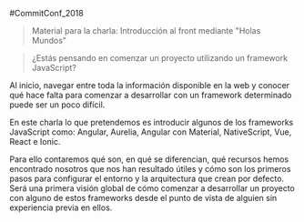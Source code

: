 #CommitConf_2018

> Material para la charla: Introducción al front mediante "Holas Mundos"

> ¿Estás pensando en comenzar un proyecto utilizando un framework JavaScript?

Al inicio, navegar entre toda la información disponible en la web y conocer qué hace falta para comenzar a desarrollar con un framework determinado puede ser un poco difícil. 

En este charla lo que pretendemos es introducir algunos de los frameworks JavaScript como: Angular, Aurelia, Angular con Material, NativeScript, Vue, React e Ionic. 

Para ello contaremos qué son, en qué se diferencian, qué recursos hemos encontrado nosotros que nos han resultado útiles y cómo son los primeros pasos para configurar el entorno y la arquitectura que crean por defecto. Será una primera visión global de cómo comenzar a desarrollar un proyecto con alguno de estos frameworks desde el punto de vista de alguien sin experiencia previa en ellos.

